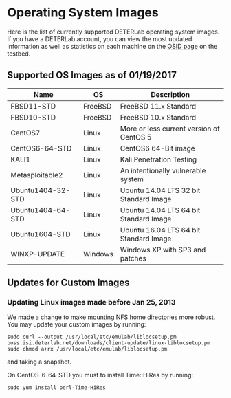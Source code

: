 # Operating System Images

Here is the list of currently supported DETERLab operating system images. If you have a DETERLab account, you can view the most updated information as well as statistics on each machine on the <a href="https://www.isi.deterlab.net/showosid_list.php3">OSID page</a> on the testbed.

## Supported OS Images as of 01/19/2017 
  

| Name | OS | Description |
| ------- | ------ | -------------- |
| FBSD11-STD | FreeBSD | FreeBSD 11.x Standard |
| FBSD10-STD | FreeBSD | FreeBSD 10.x Standard |
| CentOS7 | Linux | More or less current version of CentOS 5 |
| CentOS6-64-STD | Linux | CentOS6 64-Bit image |
| KALI1 | Linux | Kali Penetration Testing |
| Metasploitable2 | Linux | An intentionally vulnerable system |
| Ubuntu1404-32-STD | Linux | Ubuntu 14.04 LTS 32 bit Standard Image |
| Ubuntu1404-64-STD | Linux | Ubuntu 14.04 LTS 64 bit Standard Image |
| Ubuntu1604-STD | Linux | Ubuntu 16.04 LTS 64 bit Standard Image |
| WINXP-UPDATE | Windows | Windows XP with SP3 and patches |

## Updates for Custom Images

### Updating Linux images made before Jan 25, 2013

We made a change to make mounting NFS home directories more robust.  You may update your custom images by running:

```
sudo curl --output /usr/local/etc/emulab/liblocsetup.pm boss.isi.deterlab.net/downloads/client-update/linux-liblocsetup.pm
sudo chmod a+rx /usr/local/etc/emulab/liblocsetup.pm
```

and taking a snapshot.  

On CentOS-6-64-STD you must to install Time::HiRes by running:

```
sudo yum install perl-Time-HiRes
```
